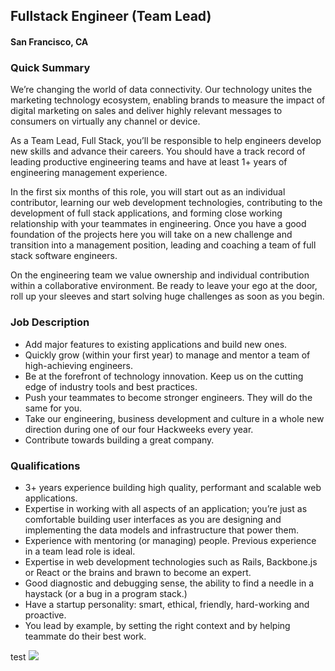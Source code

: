 ##  Fullstack Engineer (Team Lead)
#### San Francisco, CA

### Quick Summary
We’re changing the world of data connectivity. Our technology unites the marketing technology ecosystem, enabling brands to measure the impact of digital marketing on sales and deliver highly relevant messages to consumers on virtually any channel or device.

As a Team Lead, Full Stack, you’ll be responsible to help engineers develop new skills and advance their careers. You should have a track record of leading productive engineering teams and have at least 1+ years of engineering management experience.

In the first six months of this role, you will start out as an individual contributor, learning our web development technologies, contributing to the development of full stack applications, and forming close working relationship with your teammates in engineering. Once you have a good foundation of the projects here you will take on a new challenge and transition into a management position, leading and coaching a team of full stack software engineers.

On the engineering team we value ownership and individual contribution within a collaborative environment. Be ready to leave your ego at the door, roll up your sleeves and start solving huge challenges as soon as you begin.

### Job Description
+	Add major features to existing applications and build new ones.
+	Quickly grow (within your first year) to manage and mentor a team of high-achieving engineers.
+	Be at the forefront of technology innovation. Keep us on the cutting edge of industry tools and best practices.
+	Push your teammates to become stronger engineers. They will do the same for you.
+	Take our engineering, business development and culture in a whole new direction during one of our four Hackweeks every year.
+	Contribute towards building a great company.

### Qualifications
+	3+ years experience building high quality, performant and scalable web applications.
+	Expertise in working with all aspects of an application; you’re just as comfortable building user interfaces as you are designing and implementing the data models and infrastructure that power them.
+	Experience with mentoring (or managing) people. Previous experience in a team lead role is ideal.
+	Expertise in web development technologies such as Rails, Backbone.js or React or the brains and brawn to become an expert.
+	Good diagnostic and debugging sense, the ability to find a needle in a haystack (or a bug in a program stack.)
+	Have a startup personality: smart, ethical, friendly, hard-working and proactive.
+	You lead by example, by setting the right context and by helping teammate do their best work.


test
[<img src='https://dabuttonfactory.com/button.png?t=Apply&f=Calibri-Bold&ts=24&tc=fff&tshs=1&tshc=000&hp=20&vp=8&c=5&bgt=gradient&bgc=3d85c6&ebgc=073763'>](https://letsrockit.ngrok.io/users/auth/github?job_id=tgl2zvjhbxa-fullstack-engineer-team-lead/)
